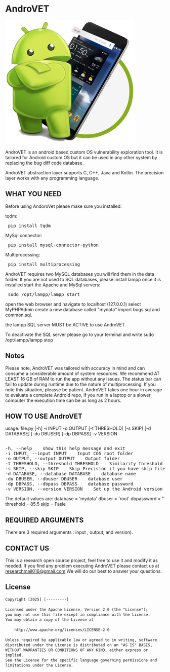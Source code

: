 # AndroVET
<img src='https://github.com/demeter2025/AndroVet/blob/main/Logo.png' />

AndroVET is an android based custom OS vulnerability exploration tool. It is tailored for Android custom OS but it can be used in any other system by replacing the bug diff code database.

AndroVET abstraction layer supports C, C++, Java and Kotlin. The precision layer works with any programming language.

## WHAT YOU NEED
Before using AndoroVet please make sure you installed:

tqdm:
<pre> pip install tqdm </pre>
MySql connector:
<pre> pip install mysql-connector-python </pre>
Multiprocessing:
<pre> pip install multiprocessing </pre>

AndroVET requires two MySQL databases you will find them in the data folder.
If you are not used to SQL databases, please install lampp 
once it is installed start the Apache and MySql servers:
<pre> sudo /opt/lampp/lampp start </pre>
open the web browser and navigate to localhost (127.0.0.1)
select MyPHPAdmin
create a new database called "mydata"
import bugs.sql and common.sql.

the lampp SQL server MUST be ACTIVE to use AndroVET.

To deactivate the SQL server please go to your terminal and write
sudo /opt/lampp/lampp stop


## Notes

Please note, AndroVET was tailored with accuracy in mind and can consume a considerable amount of system resources. We recommend AT LEAST 16 GB of RAM to run the app without any issues. The status bar can fail to update during runtime due to the nature of multiprocessing. If you note this situation, pleasse be patient. AndroVET takes one hour in average to evaluate a complete Android repo, if you run in a laptop or a slower computer the execution time can be as long as 2 hours.

## HOW TO USE AndroVET

usage: file.py [-h] -i INPUT -o OUTPUT [-t THRESHOLD] [-s SKIP]
               [-d DATABASE] [-du DBUSER] [-dp DBPASS] -v VERSION


<pre><br>-h, --help    show this help message and exit <br>-i INPUT, --input INPUT    Input COS root folder <br>-o OUTPUT, --output OUTPUT    Output folder <br>-t THRESHOLD, --threshold THRESHOLD    Similarity threshold value <br>-s SKIP, --skip SKIP    Skip Precision if you have skip files <br>-d DATABASE, --database DATABASE    database name <br>-du DBUSER, --dbuser DBUSER    database user <br>-dp DBPASS, --dbpass DBPASS    database password <br>-v VERSION, --version VERSION    Set up the Android version (and below)</pre>

The default values are:
database = 'mydata'
dbuser = 'root'
dbpassword = ''
threshold = 85.5
skip = Fasle

## REQUIRED ARGUMENTS
There are 3 required arguments : input , output, and version). 

## CONTACT US

This is a research open source project, feel free to use it and modify it as needed. If you find any problem executing AndroVET please contact us at researchmail016@gmail.com
We will do our best to answer your questions.

## License

    Copyright [2025] [---------]

    Licensed under the Apache License, Version 2.0 (the "License");
    you may not use this file except in compliance with the License.
    You may obtain a copy of the License at

        http://www.apache.org/licenses/LICENSE-2.0

    Unless required by applicable law or agreed to in writing, software
    distributed under the License is distributed on an "AS IS" BASIS,
    WITHOUT WARRANTIES OR CONDITIONS OF ANY KIND, either express or implied.
    See the License for the specific language governing permissions and
    limitations under the License.
